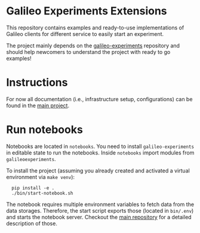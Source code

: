 # Galileo Experiments Extensions

This repository contains examples and ready-to-use implementations of Galileo clients for different service to easily start
an experiment.

The project mainly depends on the [galileo-experiments](https://github.com/edgerun/galileo-experiments) repository
and should help newcomers to understand the project with ready to go examples!

# Instructions

For now all documentation (i.e., infrastructure setup, configurations) can be found in the [main project](https://github.com/edgerun/galileo-experiments).

# Run notebooks

Notebooks are located in `notebooks`.
You need to install `galileo-experiments` in editable state to run the notebooks.
Inside `notebooks` import modules from `galileoexperiments`.

To install the project (assuming you already created and activated a virtual environment via `make venv`):

      pip install -e .
      ./bin/start-notebook.sh


The notebook requires multiple environment variables to fetch data from the data storages.
Therefore, the start script exports those (located in `bin/.env`) and starts the notebook server.
Checkout the [main repository](https://github.com/edgerun/galileo-experiments) for a detailed description of those.
